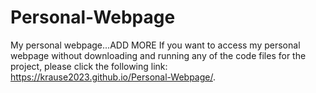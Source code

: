 # Personal-Webpage
My personal webpage...ADD MORE
If you want to access my personal webpage without downloading and running any of the code files for the project, please click the following link: https://krause2023.github.io/Personal-Webpage/.
